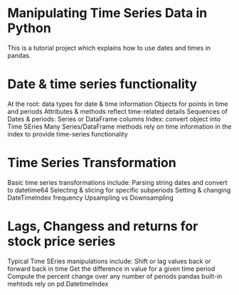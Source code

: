 # Manipulating Time Series Data in Python
This is a tutorial project which explains how to use dates and times in pandas.

# Date & time series functionality
At the root: data types for date & time information
  Objects for points in time and periods
  Attributes & methods reflect time-related details
Sequences of Dates & periods:
  Series or DataFrame columns
  Index: convert object into Time SEries
Many Series/DataFrame methods rely on time information in the index to provide time-series functionality


# Time Series Transformation
Basic time series transformations include:
  Parsing string dates and convert to datetime64
  Selecting & slicing for specific subperiods
  Setting & changing DateTimeIndex frequency 
    Upsampling vs Downsampling
 
 # Lags, Changess and returns for stock price series
 Typical Time SEries manipulations include:
  Shift or lag values back or forward back in time
  Get the difference in value for a given time period
  Compute the percent change over any number of periods
 pandas built-in mehtods rely on pd.DatetimeIndex
 
